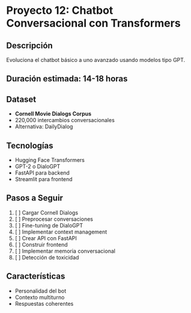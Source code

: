 # Proyecto 12: Chatbot Conversacional con Transformers

## Descripción
Evoluciona el chatbot básico a uno avanzado usando modelos tipo GPT.

## Duración estimada: 14-18 horas

## Dataset
- **Cornell Movie Dialogs Corpus**
- 220,000 intercambios conversacionales
- Alternativa: DailyDialog

## Tecnologías
- Hugging Face Transformers
- GPT-2 o DialoGPT
- FastAPI para backend
- Streamlit para frontend

## Pasos a Seguir
1. [ ] Cargar Cornell Dialogs
2. [ ] Preprocesar conversaciones
3. [ ] Fine-tuning de DialoGPT
4. [ ] Implementar context management
5. [ ] Crear API con FastAPI
6. [ ] Construir frontend
7. [ ] Implementar memoria conversacional
8. [ ] Detección de toxicidad

## Características
- Personalidad del bot
- Contexto multiturno
- Respuestas coherentes
